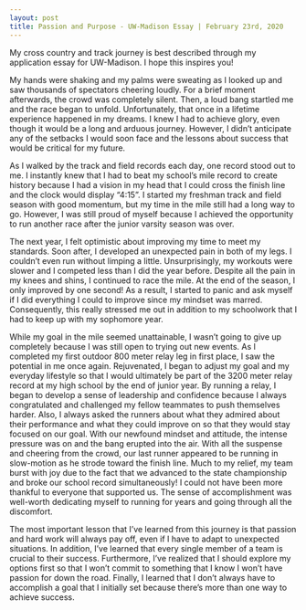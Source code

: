 ```yaml
---
layout: post
title: Passion and Purpose - UW-Madison Essay | February 23rd, 2020
---
```


My cross country and track journey is best described through my application essay for UW-Madison. I hope this inspires you!

My hands were shaking and my palms were sweating as I looked up and saw thousands of spectators cheering loudly. For a brief moment afterwards, the crowd was completely silent. Then, a loud bang startled me and the race began to unfold. Unfortunately, that once in a lifetime experience happened in my dreams. I knew I had to achieve glory, even though it would be a long and arduous journey. However, I didn’t anticipate any of the setbacks I would soon face and the lessons about success that would be critical for my future.

As I walked by the track and field records each day, one record stood out to me. I instantly knew that I had to beat my school’s mile record to create history because I had a vision in my head that I could cross the finish line and the clock would display “4:15”. I started my freshman track and field season with good momentum, but my time in the mile still had a long way to go. However, I was still proud of myself because I achieved the opportunity to run another race after the junior varsity season was over.

The next year, I felt optimistic about improving my time to meet my standards. Soon after, I developed an unexpected pain in both of my legs. I couldn’t even run without limping a little. Unsurprisingly, my workouts were slower and I competed less than I did the year before. Despite all the pain in my knees and shins, I continued to race the mile. At the end of the season, I only improved by one second! As a result, I started to panic and ask myself if I did everything I could to improve since my mindset was marred. Consequently, this really stressed me out in addition to my schoolwork that I had to keep up with my sophomore year.

While my goal in the mile seemed unattainable, I wasn’t going to give up completely because I was still open to trying out new events. As I completed my first outdoor 800 meter relay leg in first place, I saw the potential in me once again. Rejuvenated, I began to adjust my goal and my everyday lifestyle so that I would ultimately be part of the 3200 meter relay record at my high school by the end of junior year. By running a relay, I began to develop a sense of leadership and confidence because I always congratulated and challenged my fellow teammates to push themselves harder. Also, I always asked the runners about what they admired about their performance and what they could improve on so that they would stay focused on our goal. With our newfound mindset and attitude, the intense pressure was on and the bang erupted into the air. With all the suspense and cheering from the crowd, our last runner appeared to be running in slow-motion as he strode toward the finish line. Much to my relief, my team burst with joy due to the fact that we advanced to the state championship and broke our school record simultaneously! I could not have been more thankful to everyone that supported us. The sense of accomplishment was well-worth dedicating myself to running for years and going through all the discomfort.

The most important lesson that I’ve learned from this journey is that passion and hard work will always pay off, even if I have to adapt to unexpected situations. In addition, I’ve learned that every single member of a team is crucial to their success. Furthermore, I’ve realized that I should explore my options first so that I won’t commit to something that I know I won’t have passion for down the road. Finally, I learned that I don’t always have to accomplish a goal that I initially set because there’s more than one way to achieve success. 
